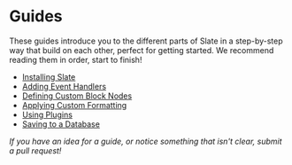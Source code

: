 
# Guides

These guides introduce you to the different parts of Slate in a step-by-step way that build on each other, perfect for getting started. We recommend reading them in order, start to finish!

- [Installing Slate](./installing-slate.md)
- [Adding Event Handlers](./adding-event-handlers.md)
- [Defining Custom Block Nodes](./defining-custom-block-nodes.md)
- [Applying Custom Formatting](./applying-custom-formatting.md)
- [Using Plugins](./using-plugins.md)
- [Saving to a Database](./saving-to-a-database.md)

_If you have an idea for a guide, or notice something that isn't clear, submit a pull request!_
